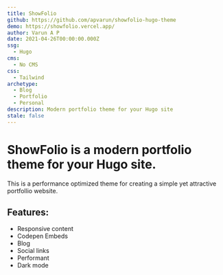 ```yaml
---
title: ShowFolio
github: https://github.com/apvarun/showfolio-hugo-theme
demo: https://showfolio.vercel.app/
author: Varun A P
date: 2021-04-26T00:00:00.000Z
ssg:
  - Hugo
cms:
  - No CMS
css:
  - Tailwind
archetype:
  - Blog
  - Portfolio
  - Personal
description: Modern portfolio theme for your Hugo site
stale: false
---
```


# ShowFolio is a modern portfolio theme for your Hugo site.

This is a performance optimized theme for creating a simple yet attractive portfollio website.

## Features:

* Responsive content
* Codepen Embeds
* Blog
* Social links
* Performant
* Dark mode
